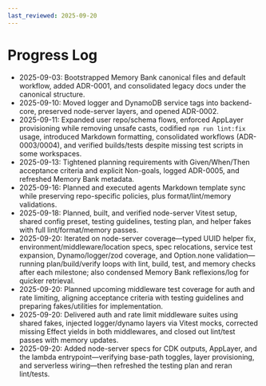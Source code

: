 ```yaml
---
last_reviewed: 2025-09-20
---
```


# Progress Log

- 2025-09-03: Bootstrapped Memory Bank canonical files and default workflow, added ADR-0001, and consolidated legacy docs under the canonical structure.
- 2025-09-10: Moved logger and DynamoDB service tags into backend-core, preserved node-server layers, and opened ADR-0002.
- 2025-09-11: Expanded user repo/schema flows, enforced AppLayer provisioning while removing unsafe casts, codified `npm run lint:fix` usage, introduced Markdown formatting, consolidated workflows (ADR-0003/0004), and verified builds/tests despite missing test scripts in some workspaces.
- 2025-09-13: Tightened planning requirements with Given/When/Then acceptance criteria and explicit Non-goals, logged ADR-0005, and refreshed Memory Bank metadata.
- 2025-09-16: Planned and executed agents Markdown template sync while preserving repo-specific policies, plus format/lint/memory validations.
- 2025-09-18: Planned, built, and verified node-server Vitest setup, shared config preset, testing guidelines, testing plan, and helper fakes with full lint/format/memory passes.
- 2025-09-20: Iterated on node-server coverage—typed UUID helper fix, environment/middleware/location specs, spec relocations, service test expansion, Dynamo/logger/zod coverage, and Option.none validation—running plan/build/verify loops with lint, build, test, and memory checks after each milestone; also condensed Memory Bank reflexions/log for quicker retrieval.
- 2025-09-20: Planned upcoming middleware test coverage for auth and rate limiting, aligning acceptance criteria with testing guidelines and preparing fakes/utilities for implementation.
- 2025-09-20: Delivered auth and rate limit middleware suites using shared fakes, injected logger/dynamo layers via Vitest mocks, corrected missing Effect yields in both middlewares, and closed out lint/test passes with memory updates.
- 2025-09-20: Added node-server specs for CDK outputs, AppLayer, and the lambda entrypoint—verifying base-path toggles, layer provisioning, and serverless wiring—then refreshed the testing plan and reran lint/tests.
